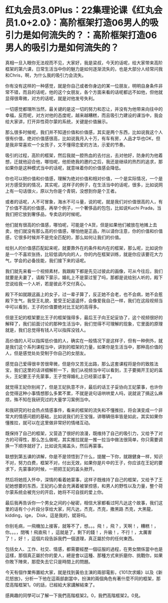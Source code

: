 # 红丸会员3.0Plus：22集理论课《红丸会员1.0+2.0》：高阶框架打造06男人的吸引力是如何流失的？：高阶框架打造06男人的吸引力是如何流失的？

真相一旦入眼你无法视而不见，大家好，我是梁叔，今天的话呢，给大家带来高阶框架的第六课，日常生活当中你的魅力是如何逐渐流失的，也是大部分人经常问我和Chris，啊，为什么我的吸引力会流失。

你有没有这样的一种感觉，就是你自己或者你身边的某一位朋友，明明自身条件非常不错，而且的话呢，他的这个女朋友，各个方面来看的话呢都远不如他，但他就显得很卑微，对方的话呢，就是对他发号失利。

一切感觉都理所当然，最关键的是这一切的努力和忍让，并没有为他带来向往中的幸福，反而呢，对方对他的态度呢，越来越糟糕，而且吸引力建设的课当中，我会给大家讲，打开异性荷尔蒙的系统，关键是价值展示。

那么很多时候呢，我们并不知道价值和价值感，其实是两个东西，比如说我这个人很有价值，绝对价值感很高，比如说我月入十万，有车有房，人品才华也OK，但是我非常喜欢一个女孩子，又不懂得恋爱的方法，示爱的节奏。

吸引的过程，高阶的框架，然后我就一腔热血的去付出，去对他好，防身的为他着想，迁就他迎合他，哪怕呢，他拒绝我的邀约之后，我还是继续的热烈的追求，那如果你是这种模式当中的话呢，就意味着你的价值感会降低。

你也可以把价值和价值感，理解为绝对价值和相对价值，一个是实际情况，一个是对方感受到的情况，其实呢，这样子的例子，在生活当中的话呢，很多，比如说网上有一句话很火，原以为你是个青铜，没想到你是个王者。

或者的话呢，人不可冒象，海水不可斗量，说的呢，就是我们对价值很高的人，有了价值不高的价值感，再举个例子，一个奢侈品的包包，比如说Kuchi Prada，当我们把它放到奢侈品，专卖店的时候呢。

他们就有很高的价值感，哪怕呢，可能是个A货，但是如果他们被放在地摊上去卖，他们就没有那么高的价值感，哪怕他是正品，所以请你注意，你的价值和价值感，它很多时候并不是完全匹配的，那么如何让我们的价值。

给别人的价值感匹配起来呢，就要靠外在的条件和内在的框架，那么呢，比如说你是一个不喜欢张扬，比较低调内向的人，你的内在框架训练，就是你应该要花大力气，学会的必备技能，我们接下来的话呢。

我们就先来看一个视频素材，我跟殿下都是先见过彼此的画像，可从今往后，我们就要是夫妻了，请殿下蒙示，婚礼上不是蒙过誓了吗，那都是说给别人听的，殿下 您说给我一个人听，若是彼此不交付真心。

殿下不如就跟这画上的女子，过一辈子算了，反正她不会老，也不会病，她不会惹殿下生气，我受王礼貌，爱受王妃遥遥怀，会像爱我自己一样，我们在这段视频当中可以看到，王子的价值要绝对比王妃的高得多。

但是王妃的框架要比王子的框架强得多，最后王子向王妃妥协了，这个视频很好的解释了，我们前面讨论的那种生活当中，我们觉得不可理解的现象，它里面的原理就是，我们总觉得有钱人可以指挥没钱人。

高价值的人可以指挥低价值的人，确实在一般情况下是这样子，但有一种例外，就是我们这个系列课程当中，讲到的框架的力量，如果你是生活当中，那种高价值的人，但是感觉处处受制于你自己的女朋友。

感觉自己爱得很辛苦很卑微，但是你又苦无出路，那么这套课程将是你的致胜法宝，我们这里的话详细解析一下，我们从视频当中可以看到，王子要揭开王妃的盖头，王妃要王子先蒙事，王子觉得婚礼上已经蒙过事了。

就觉得王妃你别闹了，但是王妃执意不许，最后的话王子妥协向王妃蒙事，也许你会觉得这种小事情想那么多累不累，不就是说句话哄哄爱人吗，说就说了搞这么麻烦，殊不知在我研究过的大量学习案例当中。

和我研究的社会热点情感事件，看来的框架的流失和不懂推拉，将会演变成一个非常大的情感问题的基础，比如说我们的王宝强，讲哪辆倍率皆是如此，其实如果你懂推拉，就可以在这里做非常好的情绪互动。

既保持了自己的框架，又营造了很好的浪漫，既维持了自己的吸引力，又给予了对方的可得性，那么怎么做呢，其实推拉就是一推一拉当中做法很简单，你只需要调换一下顺序就好了，比如说先揭盖头，然后再蒙事。

联想到第五课的讲解，你是不是领悟到了什么，提醒一下你，就跟健身一样，知识不对，努力白费，框架不对，付出无效，如果你是片中的王子，你应该在王妃的要求下，先蒙事的时候，一把把王妃的盖头掀开。

然后将她揽入怀中，深情的看着她蒙事，这样子既维持了自己的框架，又给予了王妃她想要的东西，王妃的心里会充满着被掌控感，和男人的野性以及力量，整个荷尔蒙系统会被充分的开启，她将不可自拔的爱上你。

最后我再告诉你一个男女之间的小秘密，相信大家都看过阿凡达这个故事，我们这里的话有个小片段分享给大家，阿凡达，杰克，杰克，撒黑路 杰克，大黑龍， kidding，ige， Disk，這是我的，斌哥吗。

你别毛病，一飛機加上接客，就等不了，想。。。飛！，飛？，天啊！，糟糕！，你。。。，閉嘴！飛直飛！，這就是了，剩下的錢！，升級！，不行！，太厲害了！，好！，這個片段告訴我們一個道理，真正屬於你的任何東西。

包括女人、工作、社交、情感，都需要經歷一個征服的過程，在男女關係當中也是這樣，那個真正屬於你的愛人，總是會以這種、那種方式來折磨你、挑戰你，如果你敗下陣來，那麼失去它只是時間上的問題。

今天有個作業佈置給大家，就是找到黃伯主演的兩部電影，《101次求婚》以及《新花怒放》，分析一下他在這兩部劇當中，扮演的兩個角色有著什麼不同的框架，那麼高階框架1。0的話，已經給大家講解結束了。

感興趣的同學可以了解一下我們高階框架2。0，我們高階框架2。0見。